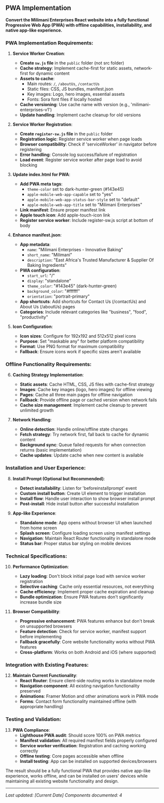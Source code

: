 ## PWA Implementation

**Convert the Milimani Enterprises React website into a fully functional Progressive Web App (PWA) with offline capabilities, installability, and native app-like experience.**

### **PWA Implementation Requirements:**

1. **Service Worker Creation**:

   - **Create `sw.js` file** in the `public` folder (not src folder)
   - **Cache strategy**: Implement cache-first for static assets, network-first for dynamic content
   - **Assets to cache**:
     - Main routes: `/`, `/aboutUs`, `/contactUs`
     - Static files: CSS, JS bundles, manifest.json
     - Key images: Logo, hero images, essential assets
     - Fonts: Sora font files if locally hosted
   - **Cache versioning**: Use cache name with version (e.g., 'milimani-enterprises-v1')
   - **Update handling**: Implement cache cleanup for old versions

2. **Service Worker Registration**:

   - **Create `register-sw.js` file** in the `public` folder
   - **Registration logic**: Register service worker when page loads
   - **Browser compatibility**: Check if 'serviceWorker' in navigator before registering
   - **Error handling**: Console log success/failure of registration
   - **Load event**: Register service worker after page load to avoid blocking

3. **Update index.html for PWA**:

   - **Add PWA meta tags**:
     - `theme-color` set to dark-hunter-green (#143e45)
     - `apple-mobile-web-app-capable` set to "yes"
     - `apple-mobile-web-app-status-bar-style` set to "default"
     - `apple-mobile-web-app-title` set to "Milimani Enterprises"
   - **Link manifest**: Ensure proper manifest link
   - **Apple touch icon**: Add apple-touch-icon link
   - **Register service worker**: Include register-sw.js script at bottom of body

4. **Enhance manifest.json**:

   - **App metadata**:
     - `name`: "Milimani Enterprises - Innovative Baking"
     - `short_name`: "Milimani"
     - `description`: "East Africa's Trusted Manufacturer & Supplier Of Baking Ingredients"
   - **PWA configuration**:
     - `start_url`: "/"
     - `display`: "standalone"
     - `theme_color`: "#143e45" (dark-hunter-green)
     - `background_color`: "#ffffff"
     - `orientation`: "portrait-primary"
   - **App shortcuts**: Add shortcuts for Contact Us (/contactUs) and About Us (/aboutUs) pages
   - **Categories**: Include relevant categories like "business", "food", "productivity"

5. **Icon Configuration**:
   - **Icon sizes**: Configure for 192x192 and 512x512 pixel icons
   - **Purpose**: Set "maskable any" for better platform compatibility
   - **Format**: Use PNG format for maximum compatibility
   - **Fallback**: Ensure icons work if specific sizes aren't available

### **Offline Functionality Requirements:**

6. **Caching Strategy Implementation**:

   - **Static assets**: Cache HTML, CSS, JS files with cache-first strategy
   - **Images**: Cache key images (logo, hero images) for offline viewing
   - **Pages**: Cache all three main pages for offline navigation
   - **Fallback**: Provide offline page or cached version when network fails
   - **Cache size management**: Implement cache cleanup to prevent unlimited growth

7. **Network Handling**:
   - **Online detection**: Handle online/offline state changes
   - **Fetch strategy**: Try network first, fall back to cache for dynamic content
   - **Background sync**: Queue failed requests for when connection returns (basic implementation)
   - **Cache updates**: Update cache when new content is available

### **Installation and User Experience:**

8. **Install Prompt (Optional but Recommended)**:

   - **Detect installability**: Listen for 'beforeinstallprompt' event
   - **Custom install button**: Create UI element to trigger installation
   - **Install flow**: Handle user interaction to show browser install prompt
   - **Post-install**: Hide install button after successful installation

9. **App-like Experience**:
   - **Standalone mode**: App opens without browser UI when launched from home screen
   - **Splash screen**: Configure loading screen using manifest settings
   - **Navigation**: Maintain React Router functionality in standalone mode
   - **Status bar**: Proper status bar styling on mobile devices

### **Technical Specifications:**

10. **Performance Optimization**:

    - **Lazy loading**: Don't block initial page load with service worker registration
    - **Selective caching**: Cache only essential resources, not everything
    - **Cache efficiency**: Implement proper cache expiration and cleanup
    - **Bundle optimization**: Ensure PWA features don't significantly increase bundle size

11. **Browser Compatibility**:
    - **Progressive enhancement**: PWA features enhance but don't break on unsupported browsers
    - **Feature detection**: Check for service worker, manifest support before implementing
    - **Fallback gracefully**: Core website functionality works without PWA features
    - **Cross-platform**: Works on both Android and iOS (where supported)

### **Integration with Existing Features:**

12. **Maintain Current Functionality**:
    - **React Router**: Ensure client-side routing works in standalone mode
    - **Navigation component**: All existing navigation functionality preserved
    - **Animations**: Framer Motion and other animations work in PWA mode
    - **Forms**: Contact form functionality maintained offline (with appropriate handling)

### **Testing and Validation:**

13. **PWA Compliance**:
    - **Lighthouse PWA audit**: Should score 100% on PWA metrics
    - **Manifest validation**: All required manifest fields properly configured
    - **Service worker verification**: Registration and caching working correctly
    - **Offline testing**: Core pages accessible when offline
    - **Install testing**: App can be installed on supported devices/browsers

The result should be a fully functional PWA that provides native app-like experience, works offline, and can be installed on users' devices while maintaining all existing website functionality and design.

---

_Last updated: [Current Date]_
_Components documented: 4_
